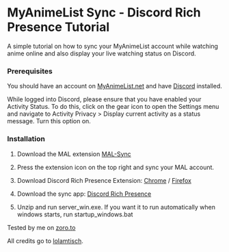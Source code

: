 # MyAnimeList Sync - Discord Rich Presence Tutorial
A simple tutorial on how to sync your MyAnimeList account while watching anime online and also display your live watching status on Discord.

### Prerequisites
You should have an account on [MyAnimeList.net](https://myanimelist.net/) and have [Discord](app.com) installed.

While logged into Discord, please ensure that you have enabled your Activity Status.
To do this, click on the gear icon to open the Settings menu and navigate to Activity Privacy > Display current activity as a status message.
Turn this option on.

### Installation
1. Download the MAL extension [MAL-Sync](https://chrome.google.com/webstore/detail/mal-sync/kekjfbackdeiabghhcdklcdoekaanoel)
2. Press the extension icon on the top right and sync your MAL account.

3. Download Discord Rich Presence Extension: [Chrome](https://chrome.google.com/webstore/detail/discord-rich-presence/agnaejlkbiiggajjmnpmeheigkflbnoo) / [Firefox](https://addons.mozilla.org/firefox/addon/discord-rich-presence/)

4. Download the sync app: [Discord Rich Presence](https://github.com/lolamtisch/Discord-RPC-Extension/releases/latest)
5. Unzip and run server_win.exe. If you want it to run automatically when windows starts, run startup_windows.bat

Tested by me on [zoro.to](https://zoro.to/)

All credits go to [lolamtisch](https://github.com/lolamtisch).